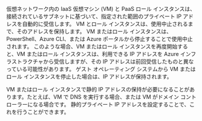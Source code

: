 仮想ネットワーク内の IaaS 仮想マシン (VM) と PaaS ロール インスタンスは、接続されているサブネットに基づいて、指定された範囲のプライベート IP アドレスを自動的に受信します。 VM とロール インスタンスは、使用中止されるまで、そのアドレスを保持します。 VM またはロール インスタンスは、PowerShell、Azure CLI、または Azure ポータルから停止することで使用中止されます。 このような場合、VM またはロール インスタンスを再度開始すると、VM またはロール インスタンスは、利用できる IP アドレスを Azure インフラストラクチャから受信しますが、その IP アドレスは前回受信したものと異なっている可能性があります。 ゲスト オペレーティング システムから VM またはロール インスタンスを停止した場合は、IP アドレスが保持されます。

VM またはロール インスタンスで静的 IP アドレスの保持が必要になることがあります。たとえば、VM で DNS を実行する場合、または VM がドメイン コントローラーになる場合です。 静的プライベート IP アドレスを設定することで、これを行うことができます。




